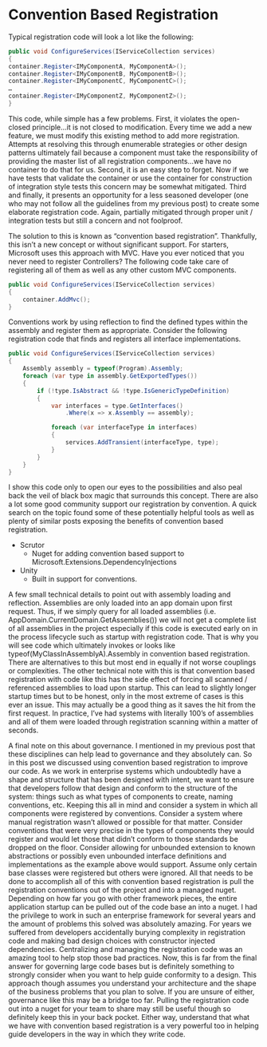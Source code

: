 # Convention Based Registration

Typical registration code will look a lot like the following:

```C#
public void ConfigureServices(IServiceCollection services)
{
container.Register<IMyComponentA, MyComponentA>();
container.Register<IMyComponentB, MyComponentB>();
container.Register<IMyComponentC, MyComponentC>();
…
container.Register<IMyComponentZ, MyComponentZ>();
}
```

This code, while simple has a few problems.  First, it violates the open-closed principle…it is not closed to modification.  Every time we add a new feature, we must modify this existing method to add more registration.  Attempts at resolving this through enumerable strategies or other design patterns ultimately fail because a component must take the responsibility of providing the master list of all registration components…we have no container to do that for us.  Second, it is an easy step to forget.  Now if we have tests that validate the container or use the container for construction of integration style tests this concern may be somewhat mitigated.  Third and finally, it presents an opportunity for a less seasoned developer (one who may not follow all the guidelines from my previous post) to create some elaborate registration code.  Again, partially mitigated through proper unit / integration tests but still a concern and not foolproof.

The solution to this is known as “convention based registration”.  Thankfully, this isn’t a new concept or without significant support.  For starters, Microsoft uses this approach with MVC.  Have you ever noticed that you never need to register Controllers?  The following code take care of registering all of them as well as any other custom MVC components.

```C#
public void ConfigureServices(IServiceCollection services)
{
    container.AddMvc();
}
```

Conventions work by using reflection to find the defined types within the assembly and register them as appropriate.  Consider the following registration code that finds and registers all interface implementations.

```C#
public void ConfigureServices(IServiceCollection services)
{
    Assembly assembly = typeof(Program).Assembly;
    foreach (var type in assembly.GetExportedTypes())
    {
        if (!type.IsAbstract && !type.IsGenericTypeDefinition)
        {
            var interfaces = type.GetInterfaces()
                .Where(x => x.Assembly == assembly);

            foreach (var interfaceType in interfaces)
            {
                services.AddTransient(interfaceType, type);
            }
        }
    }
}
```

I show this code only to open our eyes to the possibilities and also peal back the veil of black box magic that surrounds this concept.  There are also a lot some good community support our registration by convention.  A quick search on the topic found some of these potentially helpful tools as well as plenty of similar posts exposing the benefits of convention based registration.
* Scrutor 
    - Nuget for adding convention based support to Microsoft.Extensions.DependencyInjections
* Unity
    - Built in support for conventions.

A few small technical details to point out with assembly loading and reflection.  Assemblies are only loaded into an app domain upon first request.  Thus, if we simply query for all loaded assemblies (i.e. AppDomain.CurrentDomain.GetAssemblies()) we will not get a complete list of all assemblies in the project especially if this code is executed early on in the process lifecycle such as startup with registration code.  That is why you will see code which ultimately invokes or looks like typeof(MyClassInAssemblyA).Assembly in convention based registration.  There are alternatives to this but most end in equally if not worse couplings or complexities.  The other technical note with this is that convention based registration with code like this has the side effect of forcing all scanned / referenced assemblies to load upon startup.  This can lead to slightly longer startup times but to be honest, only in the most extreme of cases is this ever an issue.  This may actually be a good thing as it saves the hit from the first request.  In practice, I’ve had systems with literally 100’s of assemblies and all of them were loaded through registration scanning within a matter of seconds.

A final note on this about governance.  I mentioned in my previous post that these disciplines can help lead to governance and they absolutely can.  So in this post we discussed using convention based registration to improve our code.  As we work in enterprise systems which undoubtedly have a shape and structure that has been designed with intent, we want to ensure that developers follow that design and conform to the structure of the system: things such as what types of components to create, naming conventions, etc.  Keeping this all in mind and consider a system in which all components were registered by conventions.  Consider a system where manual registration wasn’t allowed or possible for that matter.  Consider conventions that were very precise in the types of components they would register and would let those that didn’t conform to those standards be dropped on the floor.  Consider allowing for unbounded extension to known abstractions or possibly even unbounded interface definitions and implementations as the example above would support.  Assume only certain base classes were registered but others were ignored.  All that needs to be done to accomplish all of this with convention based registration is pull the registration conventions out of the project and into a managed nuget.  Depending on how far you go with other framework pieces, the entire application startup can be pulled out of the code base an into a nuget.  I had the privilege to work in such an enterprise framework for several years and the amount of problems this solved was absolutely amazing.  For years we suffered from developers accidentally burying complexity in registration code and making bad design choices with constructor injected dependencies.  Centralizing and managing the registration code was an amazing tool to help stop those bad practices.  Now, this is far from the final answer for governing large code bases but is definitely something to strongly consider when you want to help guide conformity to a design.  This approach though assumes you understand your architecture and the shape of the business problems that you plan to solve.  If you are unsure of either, governance like this may be a bridge too far.  Pulling the registration code out into a nuget for your team to share may still be useful though so definitely keep this in your back pocket.  Either way, understand that what we have with convention based registration is a very powerful too in helping guide developers in the way in which they write code.